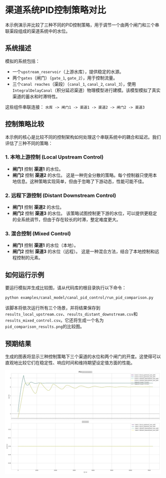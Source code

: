 # 渠道系统PID控制策略对比

本示例演示并比较了三种不同的PID控制策略，用于调节一个由两个闸门和三个串联渠段组成的渠道系统中的水位。

## 系统描述

模拟的系统包括：
- 一个`upstream_reservoir`（上游水库），提供稳定的水源。
- 两个`gates`（闸门）（`gate_1`, `gate_2`），用于控制流量。
- 三个`canal reaches`（渠段）（`canal_1`, `canal_2`, `canal_3`），使用`IntegralDelayCanal`（积分延迟渠道）物理模型进行建模。该模型模拟了真实渠道的蓄水和时滞特性。

这些组件串联连接：
`水库 -> 闸门1 -> 渠道1 -> 渠道2 -> 闸门2 -> 渠道3`

## 控制策略比较

本示例的核心是比较不同的控制架构如何处理这个串联系统中的耦合和延迟。我们评估了三种不同的策略：

### 1. 本地上游控制 (Local Upstream Control)
- **闸门1** 控制 **渠道1** 的水位。
- **闸门2** 控制 **渠道2** 的水位。
这是一种完全分散的策略。每个控制器只使用本地信息。这种策略实现简单，但由于忽略了下游动态，性能可能不佳。

### 2. 远程下游控制 (Distant Downstream Control)
- **闸门1** 控制 **渠道2** 的水位。
- **闸门2** 控制 **渠道3** 的水位。
该策略试图控制更下游的水位，可以提供更稳定的全系统调节，但由于存在较长的时滞，整定难度更大。

### 3. 混合控制 (Mixed Control)
- **闸门1** 控制 **渠道1** 的水位（本地）。
- **闸门2** 控制 **渠道3** 的水位（远程）。
这是一种混合方法，结合了本地控制和远程控制的元素。

## 如何运行示例

要运行模拟并生成比较图，请从代码库的根目录执行以下命令：

```bash
python examples/canal_model/canal_pid_control/run_pid_comparison.py
```

该脚本将依次运行所有三个场景，并将结果保存到`results_local_upstream.csv`、`results_distant_downstream.csv`和`results_mixed_control.csv`。它还将生成一个名为`pid_comparison_results.png`的比较图。

## 预期结果

生成的图表将显示三种控制策略下三个渠道的水位和两个闸门的开度。这使得可以直观地比较它们在稳定性、响应时间和维持期望设定值方面的性能。

![Comparison Results](pid_comparison_results.png)
